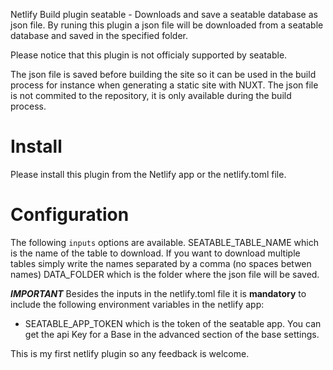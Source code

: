 Netlify Build plugin seatable - Downloads and save a seatable database as json file.
By runing this plugin a json file will be downloaded from a seatable database and saved in the specified folder.

Please notice that this plugin is not officialy supported by seatable.

The json file is saved before building the site so it can be used in the build process for instance when generating a static site with NUXT.
The json file is not commited to the repository, it is only available during the build process.


# Install

Please install this plugin from the Netlify app or the netlify.toml file.

# Configuration

The following `inputs` options are available.
SEATABLE_TABLE_NAME which is the name of the table to download. If you want to download multiple tables simply write the names separated by a comma (no spaces betwen names)
DATA_FOLDER which is the folder where the json file will be saved.

***IMPORTANT***
Besides the inputs in the netlify.toml file it is **mandatory** to include the following environment variables in the netlify app:
* SEATABLE_APP_TOKEN which is the token of the seatable app. You can get the api Key for a Base in the advanced section of the base settings.

This is my first netlify plugin so any feedback is welcome.